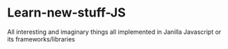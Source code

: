 # Learn-new-stuff-JS
All interesting and imaginary things all implemented in Janilla Javascript or its frameworks/libraries
